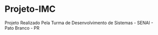 # Projeto-IMC
Projeto Realizado Pela Turma de Desenvolvimento de Sistemas - SENAI - Pato Branco - PR
